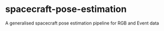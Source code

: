 # spacecraft-pose-estimation
A generalised spacecraft pose estimation pipeline for RGB and Event data
